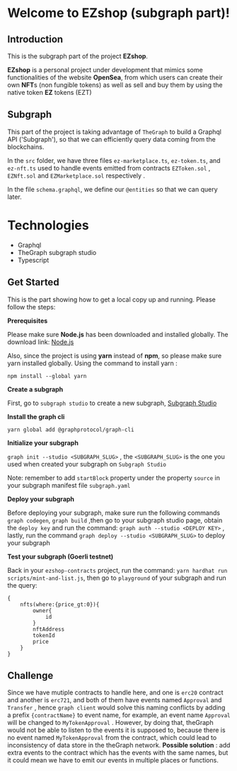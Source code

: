 ﻿# Welcome to EZshop (subgraph part)!

## Introduction

This is the subgraph part of the project **EZshop**.  

**EZshop** is a personal project under development that mimics some functionalities of the website **OpenSea**, from which users can create their own **NFT**s (non fungible tokens) as well as sell and buy them by using the native token **EZ** tokens (EZT)

## Subgraph

This part of the project is taking advantage of `TheGraph` to build a Graphql API ('Subgraph'), so that we can efficiently query data coming from the blockchains. 

In the `src` folder, we have three files `ez-marketplace.ts`, `ez-token.ts`, and `ez-nft.ts` used to handle events emitted from contracts `EZToken.sol` , `EZNft.sol` and `EZMarketplace.sol` respectively .

In the file `schema.graphql`, we define our `@entities` so that we can query later.


# Technologies

 - Graphql
 - TheGraph subgraph studio
 - Typescript

## Get Started

This is the part showing how to get a local copy up and running. Please follow the steps:

**Prerequisites**

Please make sure **Node.js** has been downloaded and installed globally. The download link:  [Node.js](https://nodejs.org/en/download/)

Also, since the project is using **yarn** instead of **npm**, so please make sure yarn installed globally.
Using the command to install yarn :
```
npm install --global yarn 
```
**Create a subgraph**

First, go to `subgraph studio` to create a new subgraph, [Subgraph Studio]([https://thegraph.com/studio/](https://thegraph.com/studio/))

**Install the graph cli**

`yarn global add @graphprotocol/graph-cli`

**Initialize your subgraph**

`graph init --studio <SUBGRAPH_SLUG>` , the `<SUBGRAPH_SLUG>` is the one you used when created your subgraph on `Subgraph Studio`

Note:  remember to add `startBlock` property under the property `source` in your subgraph manifest file `subgraph.yaml` 


**Deploy your subgraph**

Before deploying your subgraph, make sure run the following commands `graph codegen`, `graph build`
,then go to your subgraph studio page, obtain the `deploy key` and run the command:
`graph auth --studio <DEPLOY KEY>` ,
lastly, run the command `graph deploy --studio <SUBGRAPH_SLUG>` to deploy your subgraph

**Test your subgraph (Goerli testnet)**

Back in your `ezshop-contracts` project, run the command:
`yarn hardhat run scripts/mint-and-list.js`,
then go to `playground` of your subgraph and run the query:
```
{
	nfts(where:{price_gt:0}){
		owner{
			id
		}
		nftAddress
		tokenId
		price
	}
}
```

## Challenge

Since we have mutiple contracts to handle here, and one is `erc20` contract and another is `erc721`, and both of them have events named `Approval` and `Transfer` , hence `graph client` would solve this naming conflicts by adding a prefix `{contractName}` to event name, for example, an event name `Approval` will be changed to `MyTokenApproval` .  However, by doing that, theGraph would not be able to listen to the events it is supposed to, because there is no event named `MyTokenApproval` from the contract, which could lead to inconsistency of data store in the theGraph network.
**Possible solution** : add extra events to the contract which has the events with the same names, but it could mean we have to emit our events in multiple places or functions.



